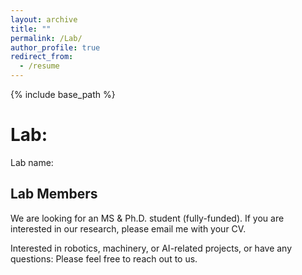 ```yaml
---
layout: archive
title: ""
permalink: /Lab/
author_profile: true
redirect_from:
  - /resume
---
```


{% include base_path %}

# Lab:

Lab name:

## Lab Members
We are looking for an MS & Ph.D. student (fully-funded). If you are interested in our research, please email me with your CV.

Interested in robotics, machinery, or AI-related projects, or have any questions: Please feel free to reach out to us. 
